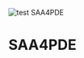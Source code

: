 ![[test SAA4PDE](https://github.com/milzj/SAA4PDE/actions/workflows/test-SAA4PDE.yml/badge.svg)](https://github.com/milzj/SAA4PDE/actions/workflows/test-SAA4PDE.yml)

# SAA4PDE
